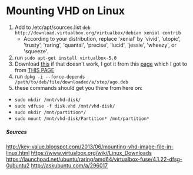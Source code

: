 <!-- permalink: 859ba28d357b90731b00d51f6ded90f6 DO NOT DELETE OR EDIT THIS LINE -->
# Mounting VHD on Linux

1. Add to /etc/apt/sources.list `deb http://download.virtualbox.org/virtualbox/debian xenial contrib`
	* According to your distribution, replace 'xenial' by 'vivid', 'utopic', 'trusty', 'raring', 'quantal', 'precise', 'lucid', 'jessie', 'wheezy', or 'squeeze'. 
2. run `sudo apt-get install virtualbox-5.0`
3. Download [this](http://launchpadlibrarian.net/124207401/virtualbox-fuse_4.1.22-dfsg-0ubuntu2_amd64.deb) if that doesn't work, I got it from this [page](https://launchpad.net/ubuntu/raring/amd64/virtualbox-fuse/4.1.22-dfsg-0ubuntu2) which I got to from [THIS PAGE](https://launchpad.net/ubuntu/raring/amd64/virtualbox-fuse/4.1.22-dfsg-0ubuntu2)
4. run `dpkg -i --force-depends /path/to/deb/file/downloaded/a/step/ago.deb`
5. these commands should get you there from here on:

* `sudo mkdir /mnt/vhd-disk/`
* `sudo vdfuse -f disk.vhd /mnt/vhd-disk/`
* `sudo mkdir /mnt/partition*/`
* `sudo mount /mnt/vhd-disk/Partition* /mnt/partition*`



##### Sources
http://key-value.blogspot.com/2013/06/mounting-vhd-image-file-in-linux.html
https://www.virtualbox.org/wiki/Linux_Downloads
https://launchpad.net/ubuntu/raring/amd64/virtualbox-fuse/4.1.22-dfsg-0ubuntu2
http://askubuntu.com/a/296017
